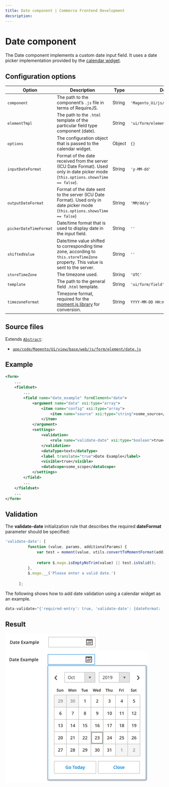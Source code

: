 ```yaml
---
title: Date component | Commerce Frontend Development
decsription:
---
```


# Date component

The Date component implements a custom date input field. It uses a date picker implementation provided by the [calendar widget](../javascript/jquery-widgets/calendar.md).

## Configuration options

| Option | Description | Type | Default |
| --- | --- | --- | --- |
| `component` | The path to the component’s `.js` file in terms of RequireJS. | String | `'Magento_Ui/js/form/element/date'` |
| `elementTmpl` | The path to the `.html` template of the particular field type component (date). | String | `'ui/form/element/date'` |
| `options` | The configuration object that is passed to the calendar widget. | Object | `{}` |
| `inputDateFormat` | Format of the date received from the server (ICU Date Format). Used only in date picker mode (`this.options.showsTime == false`). | String | `'y-MM-dd'` |
| `outputDateFormat` | Format of the date sent to the server (ICU Date Format). Used only in date picker mode (`this.options.showsTime == false`) | String | `'MM/dd/y'` |
| `pickerDateTimeFormat` | Date/time format that is used to display date in the input field. | String | `''` |
| `shiftedValue` | Date/time value shifted to corresponding time zone, according to `this.storeTimeZone` property. This value is sent to the server. | String | `''` |
| `storeTimeZone` | The timezone used. | String | `'UTC'` |
| `template` | The path to the general field `.html` template. | String | `'ui/form/field'` |
| `timezoneFormat` | Timezone format, required for the [moment.js library](https://momentjs.com/) for conversion. | String | `YYYY-MM-DD HH:mm` |

## Source files

Extends [`Abstract`](https://github.com/magento/magento2/blob/2.4/app/code/Magento/Ui/view/base/web/js/form/element/abstract.js):

-  [`app/code/Magento/Ui/view/base/web/js/form/element/date.js`](https://github.com/magento/magento2/blob/2.4/app/code/Magento/Ui/view/base/web/js/form/element/date.js)

## Example

```xml
<form>
    ...
    <fieldset>
        ...
        <field name="date_example" formElement="date">
            <argument name="data" xsi:type="array">
                <item name="config" xsi:type="array">
                    <item name="source" xsi:type="string">some_source</item>
                </item>
            </argument>
            <settings>
                <validation>
                    <rule name="validate-date" xsi:type="boolean">true</rule>
                </validation>
                <dataType>text</dataType>
                <label translate="true">Date Example</label>
                <visible>true</visible>
                <dataScope>some_scope</dataScope>
            </settings>
        </field>
        ...
    </fieldset>
    ...
</form>
```

## Validation

The **validate-date** initialization rule that describes the required **dateFormat** parameter should be specified:

  ```javascript
  'validate-date': [
            function (value, params, additionalParams) {
                var test = moment(value, utils.convertToMomentFormat(additionalParams.dateFormat));

                return $.mage.isEmptyNoTrim(value) || test.isValid();
            },
            $.mage.__('Please enter a valid date.')

        ];
  ```

The following shows how to add date validation using a calendar widget as an example.

  ```javascript
  data-validate="{'required-entry': true, 'validate-date': {dateFormat: 'MM/dd/Y'}}"
  ```

## Result

![Date Component Example](../_images/ui-components/ui-date-result.png)
![Date Component Expanded Example](../_images/ui-components/ui-date-expanded-result.png)
